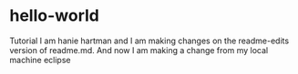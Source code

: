 # hello-world
Tutorial
I am hanie hartman and I am making changes on the readme-edits version of readme.md.
And now I am making a change from my local machine eclipse
